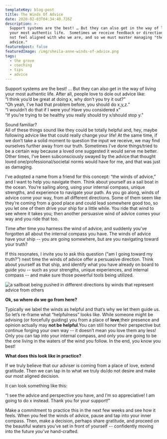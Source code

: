 ```yaml
---
templateKey: blog-post
title: The Winds Of Advice
date: 2020-02-03T04:34:40.726Z
description: >-
  Support systems are the best! … But they can also get in the way of living
  your most authentic life.  Sometimes we receive feedback or directions that do
  not feel aligned with who we are, and so we must master managing "the winds of
  advice."
featuredpost: false
featuredImage: /img/sheila-anne-winds-of-advice.png
tags:
  - the grove
  - coaching
  - tips
  - advice
---
```

Support systems are the best! … But they can also get in the way of living your most authentic life. After all, people love to dole out advice like:\
“I think you’d be great at doing x, why don’t you try it out?”\
“Oh yeah, I’ve had that problem before, you should do x,y,z.”\
“I wouldn’t do that if I were you! Have you considered x”\
“If you’re trying to be healthy you really should try x/should stop y.”



Sound familiar? \
All of these things sound like they could be totally helpful and, hey, maybe following advice like that could really change your life! At the same time, if we don’t take a solid moment to question the input we receive, we may find ourselves further away from our truth. Sometimes I’ve done things/tried to be a certain way because a loved one suggested it would serve me better. Other times, I’ve been subconsciously swayed by the advice that thought loved one/professional/societal norms would have for me, and that was just as damaging.

I’ve adopted a name from a friend for this concept: “the winds of advice,” and I want to help you navigate them. Think about yourself as a sail boat in the ocean. You’re sailing along, using your internal compass, unique strengths, and experience to navigate your path. As you go along, winds of advice come your way, from all different directions. Some of them seem like they’re coming from a good place and could lead somewhere good too, so you let one of them drive your ship for a little while. You ride that wind to see where it takes you; then another persuasive wind of advice comes your way and you ride that too.

Time after time you harness the wind of advice, and suddenly you’ve forgotten all about the internal compass you have. The winds of advice have your ship -- you are going somewhere, but are you navigating toward your truth?

If this resonates, I invite you to ask this question (“am I going toward my truth?”) next time the winds of advice offer a persuasive direction. Think about yourself as that ship, and identify what you have already on board to guide you -- such as your strengths, unique experiences, and internal compass -- and make sure those powerful tools being utilized.

![a sailboat being pushed in different directions by winds that represent advice from others](/img/sheila-anne-winds-of-advice.png)

**Ok, so where do we go from here?**

Typically we label the winds as helpful and that’s why we let them guide us. So let’s re-frame what “helpfulness” looks like. While someone might be advising (or forcefully guiding) you from a place of **love**,their presence and opinion actually may **not be helpful**.You can still honor their perspective but continue forging your own way -- it doesn’t mean you love them any less! Only you can tap into your internal compass, and only you are going to be the one living in the waters of the wind you follow. In the end, you know you best!



**What does this look like in practice?**

If we truly believe that our adviser is coming from a place of love, extend gratitude. Then we can tap in to what we truly do/do not desire and make our most aligned decision.

It can look something like this:

“I see the advice and perspective you have, and I’m so appreciative! I am going to do x instead. Thank you for your support!”

Make a commitment to practice this in the next few weeks and see how it feels. When you feel the winds of advice, pause and tap into your inner compass. Then, make a decision, perhaps share gratitude, and proceed on the beautiful waters you’ve set in front of yourself -- confidently moving into the future *you’ve* hand-crafted.
